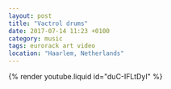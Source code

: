 ```yaml
---
layout: post
title: "Vactrol drums"
date: 2017-07-14 11:23 +0100
category: music
tags: eurorack art video
location: "Haarlem, Netherlands"
---
```


{% render youtube.liquid id="duC-IFLtDyI" %}
